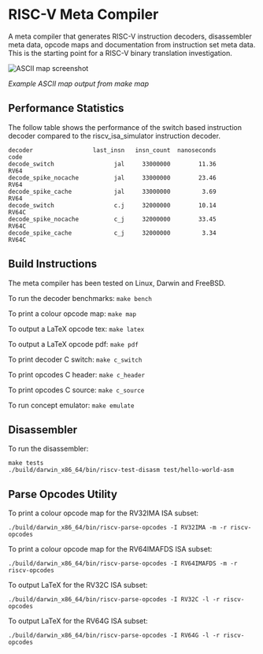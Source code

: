 # RISC-V Meta Compiler

A meta compiler that generates RISC-V instruction decoders, disassembler
meta data, opcode maps and documentation from instruction set meta data.
This is the starting point for a RISC-V binary translation investigation.

![ASCII map screenshot](https://raw.githubusercontent.com/michaeljclark/riscv-mc/master/screenshot.png)

*Example ASCII map output from make map*

## Performance Statistics

The follow table shows the performance of the switch based instruction
decoder compared to the riscv_isa_simulator instruction decoder.

```
decoder                 last_insn   insn_count  nanoseconds         code
decode_switch                 jal     33000000        11.36         RV64
decode_spike_nocache          jal     33000000        23.46         RV64
decode_spike_cache            jal     33000000         3.69         RV64
decode_switch                 c.j     32000000        10.14        RV64C
decode_spike_nocache          c_j     32000000        33.45        RV64C
decode_spike_cache            c_j     32000000         3.34        RV64C
```

## Build Instructions

The meta compiler has been tested on Linux, Darwin and FreeBSD.

To run the decoder benchmarks: ```make bench```

To print a colour opcode map: ```make map```

To output a LaTeX opcode tex: ```make latex```

To output a LaTeX opcode pdf: ```make pdf```

To print decoder C switch: ```make c_switch```

To print opcodes C header: ```make c_header```

To print opcodes C source: ```make c_source```

To run concept emulator: ```make emulate```

## Disassembler

To run the disassembler:

```
make tests
./build/darwin_x86_64/bin/riscv-test-disasm test/hello-world-asm
```

## Parse Opcodes Utility

To print a colour opcode map for the RV32IMA ISA subset:

```
./build/darwin_x86_64/bin/riscv-parse-opcodes -I RV32IMA -m -r riscv-opcodes
```

To print a colour opcode map for the RV64IMAFDS ISA subset:

```
./build/darwin_x86_64/bin/riscv-parse-opcodes -I RV64IMAFDS -m -r riscv-opcodes
```

To output LaTeX for the RV32C ISA subset:

```
./build/darwin_x86_64/bin/riscv-parse-opcodes -I RV32C -l -r riscv-opcodes
```

To output LaTeX for the RV64G ISA subset:

```
./build/darwin_x86_64/bin/riscv-parse-opcodes -I RV64G -l -r riscv-opcodes
```
